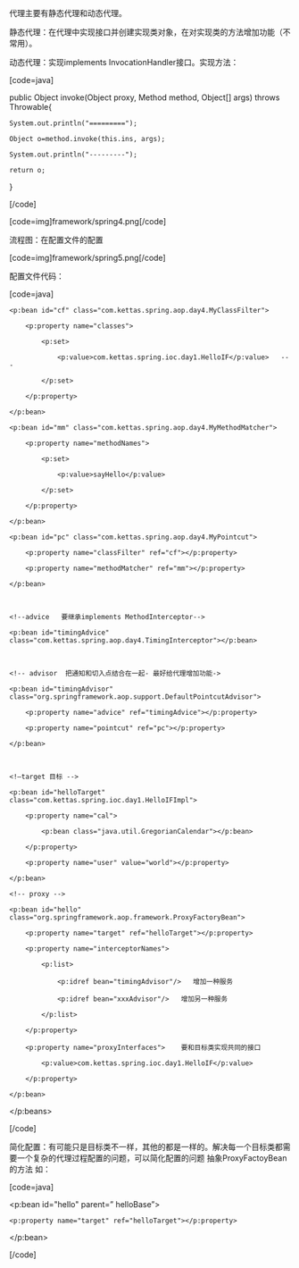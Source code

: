 代理主要有静态代理和动态代理。
静态代理：在代理中实现接口并创建实现类对象，在对实现类的方法增加功能（不常用）。
动态代理：实现implements InvocationHandler接口。实现方法：
[code=java]
public Object invoke(Object proxy, Method method, Object[] args) throws Throwable{
	System.out.println("=========");
	Object o=method.invoke(this.ins, args);
	System.out.println("---------");
	return o;
}
[/code]
[code=img]framework/spring4.png[/code]
流程图：在配置文件的配置
[code=img]framework/spring5.png[/code]
 配置文件代码：
 [code=java]
<!-- pointcut definition -->
	<p:bean id="cf" class="com.kettas.spring.aop.day4.MyClassFilter">
		<p:property name="classes">
			<p:set>
				<p:value>com.kettas.spring.ioc.day1.HelloIF</p:value>   ---
			</p:set>
		</p:property>
	</p:bean>
	<p:bean id="mm" class="com.kettas.spring.aop.day4.MyMethodMatcher">
		<p:property name="methodNames">
			<p:set>
				<p:value>sayHello</p:value>
			</p:set>
		</p:property>
	</p:bean>
	<p:bean id="pc" class="com.kettas.spring.aop.day4.MyPointcut">
		<p:property name="classFilter" ref="cf"></p:property>
		<p:property name="methodMatcher" ref="mm"></p:property>
	</p:bean>
	
	<!--advice   要继承implements MethodInterceptor-->
	<p:bean id="timingAdvice" class="com.kettas.spring.aop.day4.TimingInterceptor"></p:bean>
	
	<!-- advisor  把通知和切入点结合在一起- 最好给代理增加功能->
	<p:bean id="timingAdvisor" class="org.springframework.aop.support.DefaultPointcutAdvisor">
		<p:property name="advice" ref="timingAdvice"></p:property>
		<p:property name="pointcut" ref="pc"></p:property>
	</p:bean>
	
	<!—target 目标 -->
	<p:bean id="helloTarget" class="com.kettas.spring.ioc.day1.HelloIFImpl">
		<p:property name="cal">
			<p:bean class="java.util.GregorianCalendar"></p:bean>
		</p:property>
		<p:property name="user" value="world"></p:property>
	</p:bean>
	<!-- proxy -->
	<p:bean id="hello" class="org.springframework.aop.framework.ProxyFactoryBean">
		<p:property name="target" ref="helloTarget"></p:property>
		<p:property name="interceptorNames">
			<p:list>
				<p:idref bean="timingAdvisor"/>   增加一种服务
				<p:idref bean="xxxAdvisor"/>   增加另一种服务
			</p:list>
		</p:property>
		<p:property name="proxyInterfaces">    要和目标类实现共同的接口
			<p:value>com.kettas.spring.ioc.day1.HelloIF</p:value>
		</p:property>
	</p:bean>
</p:beans>
[/code]
简化配置：有可能只是目标类不一样，其他的都是一样的。解决每一个目标类都需要一个复杂的代理过程配置的问题，可以简化配置的问题 抽象ProxyFactoyBean的方法  如：
[code=java]
<!--  抽象proxy --定义抽象的类，只是没有目标类，其他的通知和接口都一样>
<p:bean id="helloBase" class="org.springframework.aop.framework.ProxyFactoryBean" abstract=“true”>
		<p:property name="interceptorNames">
			<p:list>
				<p:idref bean="timingAdvisor"/>   增加一种服务
<p:idref bean="xxxAdvisor"/>   增加另一种服务
			</p:list>
		</p:property>
		<p:property name="proxyInterfaces">    要和目标类实现共同的接口
			<p:value>com.kettas.spring.ioc.day1.HelloIF</p:value>
		</p:property>
	</p:bean>
</p:beans>
[/code]
真正的代理
[code=java]
<!—target 目标 继承抽象方法  只用写目标类就可以了 -->
<!-- proxy -->
<p:bean id="hello" parent=” helloBase”>
	<p:property name="target" ref="helloTarget"></p:property>
</p:bean>
[/code]